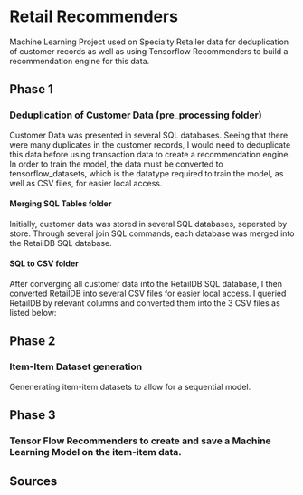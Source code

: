 # Retail Recommenders
Machine Learning Project used on Specialty Retailer data for deduplication of customer records as well as using Tensorflow Recommenders to build a recommendation engine for this data.

## Phase 1
### Deduplication of Customer Data (pre_processing folder)
Customer Data was presented in several SQL databases.  Seeing that there were many duplicates in the customer records, I would need to deduplicate this data before using transaction data to create a recommendation engine. In order to train the model, the data must be converted to tensorflow_datasets, which is the datatype required to train the model, as well as CSV files, for easier local access.

#### Merging SQL Tables folder
Initially, customer data was stored in several SQL databases, seperated by store. Through several join SQL commands, each database was merged into the RetailDB SQL database.

#### SQL to CSV folder
After converging all customer data into the RetailDB SQL database, I then converted RetailDB into several CSV files for easier local access. I queried RetailDB by relevant columns and converted them into the 3 CSV files as listed below:


## Phase 2
### Item-Item Dataset generation
Genenerating item-item datasets to allow for a sequential model.

## Phase 3
### Tensor Flow Recommenders to create and save a Machine Learning Model on the item-item data.

## Sources